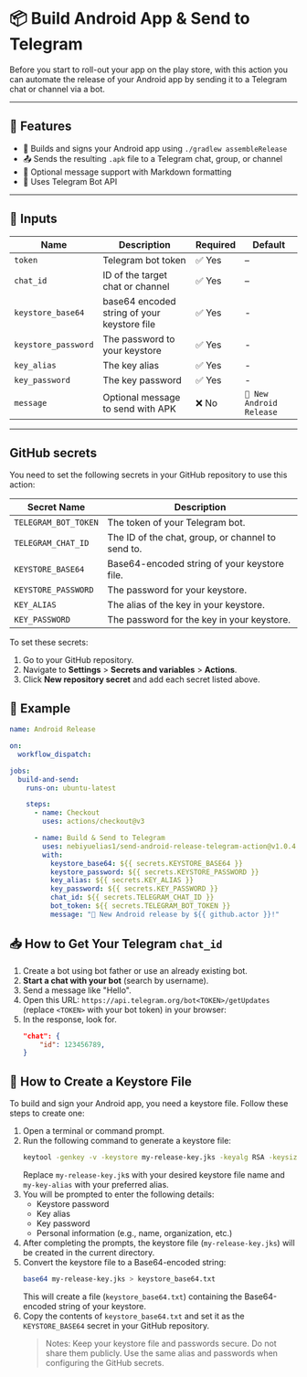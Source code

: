 # 📦 Build Android App & Send to Telegram

Before you start to roll-out your app on the play store, with this action you can automate the release of your Android app by sending
it to a Telegram chat or channel via a bot. 

---

## 🚀 Features

- 🔨 Builds and signs your Android app using `./gradlew assembleRelease`
- 📤 Sends the resulting `.apk` file to a Telegram chat, group, or channel
- 💬 Optional message support with Markdown formatting
- 🔐 Uses Telegram Bot API

---

## 🔧 Inputs

| Name      | Description                        | Required | Default                    |
|-----------|------------------------------------|----------|----------------------------|
| `token`   | Telegram bot token                 | ✅ Yes   | –                          |
| `chat_id` | ID of the target chat or channel   | ✅ Yes   | –                          |
| `keystore_base64` | base64 encoded string of your keystore file  | ✅ Yes   | -   |
| `keystore_password` | The password to your keystore  | ✅ Yes   | -   |
| `key_alias` | The key alias  | ✅ Yes   | -   |
| `key_password` | The key password  | ✅ Yes   | -   |
| `message` | Optional message to send with APK  | ❌ No    | `🚀 New Android Release`   |

---

## GitHub secrets
You need to set the following secrets in your GitHub repository to use this action:

| Secret Name          | Description                                      |
|----------------------|--------------------------------------------------|
| `TELEGRAM_BOT_TOKEN` | The token of your Telegram bot.                  |
| `TELEGRAM_CHAT_ID`   | The ID of the chat, group, or channel to send to.|
| `KEYSTORE_BASE64`    | Base64-encoded string of your keystore file.     |
| `KEYSTORE_PASSWORD`  | The password for your keystore.                  |
| `KEY_ALIAS`          | The alias of the key in your keystore.           |
| `KEY_PASSWORD`       | The password for the key in your keystore.       |

To set these secrets:
1. Go to your GitHub repository.
2. Navigate to **Settings** > **Secrets and variables** > **Actions**.
3. Click **New repository secret** and add each secret listed above.

## 📸 Example

```yaml
name: Android Release

on:
  workflow_dispatch:

jobs:
  build-and-send:
    runs-on: ubuntu-latest

    steps:
      - name: Checkout
        uses: actions/checkout@v3

      - name: Build & Send to Telegram
        uses: nebiyuelias1/send-android-release-telegram-action@v1.0.4
        with:
          keystore_base64: ${{ secrets.KEYSTORE_BASE64 }}
          keystore_password: ${{ secrets.KEYSTORE_PASSWORD }}
          key_alias: ${{ secrets.KEY_ALIAS }}
          key_password: ${{ secrets.KEY_PASSWORD }}
          chat_id: ${{ secrets.TELEGRAM_CHAT_ID }}
          bot_token: ${{ secrets.TELEGRAM_BOT_TOKEN }}
          message: "🚀 New Android release by ${{ github.actor }}!"
```

## 📥 How to Get Your Telegram `chat_id`

1. Create a bot using bot father or use an already existing bot. 
2. **Start a chat with your bot** (search by username).
3. Send a message like "Hello".
4. Open this URL: `https://api.telegram.org/bot<TOKEN>/getUpdates` (replace `<TOKEN>` with your bot token) in your browser:
5. In the response, look for.
    ```json
    "chat": {
        "id": 123456789,
    }
    ```

## 🔑 How to Create a Keystore File

To build and sign your Android app, you need a keystore file. Follow these steps to create one:

1. Open a terminal or command prompt.
2. Run the following command to generate a keystore file:
   ```bash
   keytool -genkey -v -keystore my-release-key.jks -keyalg RSA -keysize 2048 -validity 10000 -alias my-key-alias
   ```
   Replace `my-release-key.jk`s with your desired keystore file name and `my-key-alias` with your preferred alias.
3. You will be prompted to enter the following details:
   - Keystore password
   - Key alias
   - Key password
   - Personal information (e.g., name, organization, etc.)
4. After completing the prompts, the keystore file (`my-release-key.jks`) will be created in the current directory.
5. Convert the keystore file to a Base64-encoded string:
    ```bash
    base64 my-release-key.jks > keystore_base64.txt
    ```
    This will create a file (`keystore_base64.txt`) containing the Base64-encoded string of your keystore.
6. Copy the contents of `keystore_base64.txt` and set it as the `KEYSTORE_BASE64` secret in your GitHub repository.
   > Notes:
Keep your keystore file and passwords secure. Do not share them publicly.
Use the same alias and passwords when configuring the GitHub secrets.

